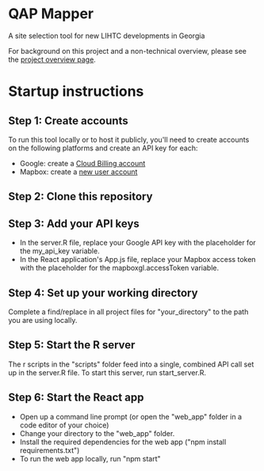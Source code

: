 # QAP Mapper
A site selection tool for new LIHTC developments in Georgia

For background on this project and a non-technical overview, please see the [project overview page](https://receptive-muenster-7fe.notion.site/QAP-Mapper-2d274826428549879f6b29a4b7a82c9c?pvs=4).

# Startup instructions

## Step 1: Create accounts
To run this tool locally or to host it publicly, you'll need to create accounts on the following platforms and create an API key for each:
- Google: create a [Cloud Billing account](https://cloud.google.com/billing/docs/how-to/create-billing-account)
- Mapbox: create a [new user account](https://account.mapbox.com/)

## Step 2: Clone this repository

## Step 3: Add your API keys
- In the server.R file, replace your Google API key with the placeholder for the my_api_key variable.
- In the React application's App.js file, replace your Mapbox access token with the placeholder for the mapboxgl.accessToken variable.

## Step 4: Set up your working directory
Complete a find/replace in all project files for "your_directory" to the path you are using locally.

## Step 5: Start the R server
The r scripts in the "scripts" folder feed into a single, combined API call set up in the server.R file. To start this server, run start_server.R.

## Step 6: Start the React app
- Open up a command line prompt (or open the "web_app" folder in a code editor of your choice)
- Change your directory to the "web_app" folder.
- Install the required dependencies for the web app ("npm install requirements.txt")
- To run the web app locally, run "npm start"
